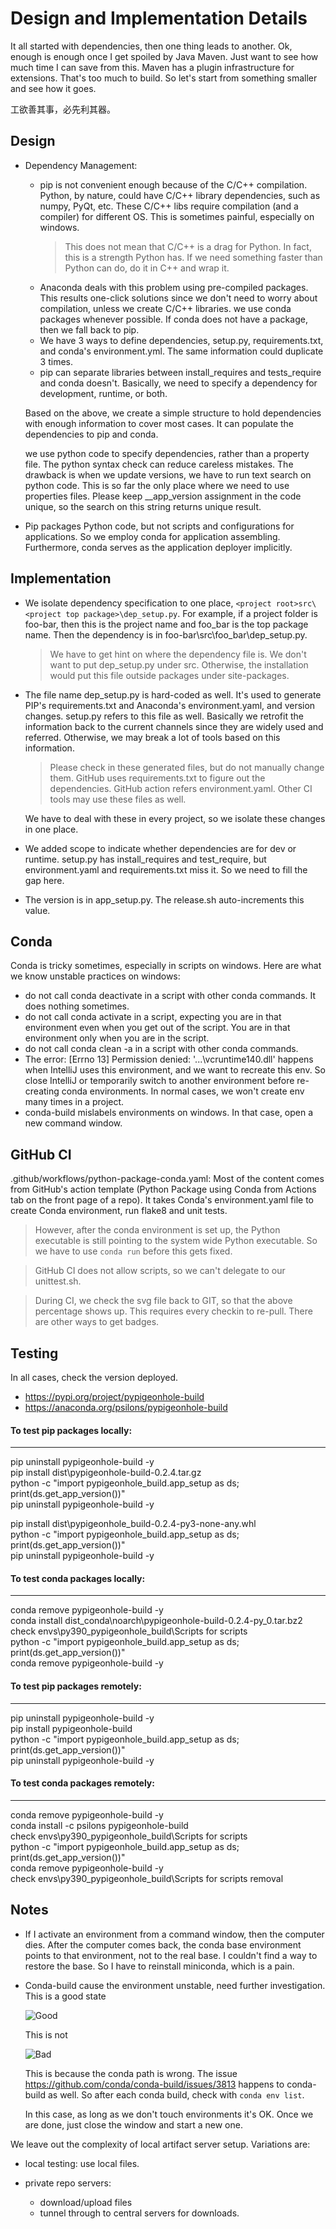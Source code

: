 # Design and Implementation Details

It all started with dependencies, then one thing leads to another.
Ok, enough is enough once I get spoiled by Java Maven. Just want to see
how much time I can save from this. Maven has a plugin infrastructure for 
extensions. That's too much to build. So let's start from something smaller
and see how it goes.

工欲善其事，必先利其器。

## Design

- Dependency Management: 
    - pip is not convenient enough because of the C/C++ compilation. Python, 
      by nature, could have C/C++ library dependencies, such as numpy, PyQt, 
      etc. These C/C++ libs require compilation (and a compiler) for
      different OS. This is sometimes painful, especially on windows.
      >This does not mean that C/C++ is a drag for Python. In fact, this is a 
       strength Python has. If we need something faster than Python can do, do it 
       in C++ and wrap it.
    - Anaconda deals with this problem using pre-compiled packages. This 
      results one-click solutions since we don't need to worry about compilation,
      unless we create C/C++ libraries. we use conda packages whenever possible. 
      If conda does not have a package, then we fall back to pip.
    - We have 3 ways to define dependencies, setup.py, requirements.txt,
      and conda's environment.yml. The same information could duplicate 3
      times. 
    - pip can separate libraries between install_requires and tests_require and
      conda doesn't. Basically, we need to specify a dependency for development,
      runtime, or both.
    
  Based on the above, we create a simple structure to hold dependencies with
  enough information to cover most cases. It can populate the 
  dependencies to pip and conda. 
    
  we use python code to specify dependencies, rather than a property file.
  The python syntax check can reduce careless mistakes. The drawback is when 
  we update versions, we have to run text search on python code. This is so 
  far the only place where we need to use properties files. Please keep 
  __app_version assignment in the code unique, so the search on this string 
  returns unique result.

- Pip packages Python code, but not scripts and configurations for applications.
  So we employ conda for application assembling. Furthermore, conda serves as
  the application deployer implicitly.


## Implementation

- We isolate dependency specification to one place, 
  ```<project root>src\<project top package>\dep_setup.py```. For example, 
  if a project folder is foo-bar, then this is the project name and foo_bar 
  is the top package name. Then the dependency is in 
  foo-bar\src\foo_bar\dep_setup.py. 
  >We have to get hint on where the dependency file is. We don't want to put
  dep_setup.py under src. Otherwise, the installation would put this file
  outside packages under site-packages.
  
- The file name dep_setup.py is hard-coded as well. It's used to generate
  PIP's requirements.txt and Anaconda's environment.yaml, and version changes. 
  setup.py refers to this file as well. Basically we retrofit the information
  back to the current channels since they are widely used and referred.
  Otherwise, we may break a lot of tools based on this information. 
  >Please check in these generated files, but do not manually change them.
  GitHub uses requirements.txt to figure out the dependencies. GitHub action
  refers environment.yaml. Other CI tools may use these files as well.
 
  We have to deal with these in every project, so we isolate these changes 
  in one place. 

- We added scope to indicate whether dependencies are for dev or runtime.
  setup.py has install_requires and test_require, but environment.yaml and 
  requirements.txt miss it. So we need to fill the gap here. 
  
- The version is in app_setup.py. The release.sh auto-increments
  this value.

## Conda

Conda is tricky sometimes, especially in scripts on windows. Here are 
what we know unstable practices on windows:
  - do not call conda deactivate in a script with other conda commands. It
    does nothing sometimes.
  - do not call conda activate in a script, expecting you are in that 
    environment even when you get out of the script. You are in that 
    environment only when you are in the script.
  - do not call conda clean -a in a script with other conda commands.
  - The error: [Errno 13] Permission denied: '...\\vcruntime140.dll' happens
    when IntelliJ uses this environment, and we want to recreate this env.
    So close IntelliJ or temporarily switch to another environment before 
    re-creating conda environments. In normal cases, we won't create env
    many times in a project.
  - conda-build mislabels environments on windows. In that 
    case, open a new command window.
      
## GitHub CI

.github/workflows/python-package-conda.yaml: Most of the content comes from
GitHub's action template (Python Package using Conda from Actions tab on the
front page of a repo). It takes Conda's environment.yaml file to create Conda
environment, run flake8 and unit tests. 
>However, after the conda environment is set up, the Python executable is 
still pointing to the system wide Python executable. So we have to use 
```conda run``` before this gets fixed. 

>GitHub CI does not allow scripts, so we can't delegate to our unittest.sh.

>During CI, we check the svg file back to GIT, so that the above percentage
shows up. This requires every checkin to re-pull. There are other ways to 
get badges.


## Testing

In all cases, check the version deployed.
- https://pypi.org/project/pypigeonhole-build
- https://anaconda.org/psilons/pypigeonhole-build

#### To test pip packages locally:
___
pip uninstall pypigeonhole-build -y  
pip install dist\pypigeonhole-build-0.2.4.tar.gz  
python -c "import pypigeonhole_build.app_setup as ds; print(ds.get_app_version())"  
pip uninstall pypigeonhole-build -y  

pip install dist\pypigeonhole_build-0.2.4-py3-none-any.whl  
python -c "import pypigeonhole_build.app_setup as ds; print(ds.get_app_version())"  
pip uninstall pypigeonhole-build -y  

#### To test conda packages locally:
___
conda remove pypigeonhole-build -y  
conda install dist_conda\noarch\pypigeonhole-build-0.2.4-py_0.tar.bz2  
check envs\py390_pypigeonhole_build\Scripts for scripts  
python -c "import pypigeonhole_build.app_setup as ds; print(ds.get_app_version())"  
conda remove pypigeonhole-build -y  

#### To test pip packages remotely:
___
pip uninstall pypigeonhole-build -y  
pip install pypigeonhole-build   
python -c "import pypigeonhole_build.app_setup as ds; print(ds.get_app_version())"  
pip uninstall pypigeonhole-build -y  

#### To test conda packages remotely:
___
conda remove pypigeonhole-build -y  
conda install -c psilons pypigeonhole-build  
check envs\py390_pypigeonhole_build\Scripts for scripts  
python -c "import pypigeonhole_build.app_setup as ds; print(ds.get_app_version())"  
conda remove pypigeonhole-build -y  
check envs\py390_pypigeonhole_build\Scripts for scripts removal  

## Notes
- If I activate an environment from a command window, then the computer dies.
  After the computer comes back, the conda base environment points to that
  environment, not to the real base. I couldn't find a way to restore the base.
  So I have to reinstall miniconda, which is a pain.
- Conda-build cause the environment unstable, need further investigation. This
  is a good state 
  
  ![Good](conda_good_state.png)
  
  This is not 
  
  ![Bad](conda_bad_state.png)

  This is because the conda path is wrong. The issue https://github.com/conda/conda-build/issues/3813
  happens to conda-build as well. So after each conda build, check with 
  ```conda env list```.
  
  In this case, as long as we don't touch environments it's OK. Once we are 
  done, just close the window and start a new one.

We leave out the complexity of local artifact server setup. Variations are:
- local testing: use local files.

- private repo servers:
    - download/upload files
    - tunnel through to central servers for downloads.
